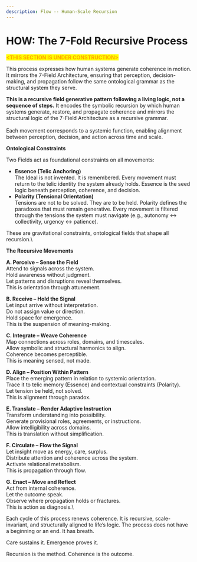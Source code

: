```yaml
---
description: Flow -- Human-Scale Recursion
---
```


# HOW: The 7-Fold Recursive Process

<mark style="color:orange;">**\<THIS SECTION IS UNDER CONSTRUCTION>**</mark>

This process expresses how human systems generate coherence in motion. It mirrors the 7-Field Architecture, ensuring that perception, decision-making, and propagation follow the same ontological grammar as the structural system they serve.

**This is a recursive field generative pattern following a living logic, not a sequence of steps.** It encodes the symbolic recursion by which human systems generate, restore, and propagate coherence and mirrors the structural logic of the 7-Field Architecture as a recursive grammar. \
\
Each movement corresponds to a systemic function, enabling alignment between perception, decision, and action across time and scale.



**Ontological Constraints**

Two Fields act as foundational constraints on all movements:

* **Essence (Telic Anchoring)**\
  The Ideal is not invented. It is remembered. Every movement must return to the telic identity the system already holds. Essence is the seed logic beneath perception, coherence, and decision.
* **Polarity (Tensional Orientation)**\
  Tensions are not to be solved. They are to be held. Polarity defines the paradoxes that must remain generative. Every movement is filtered through the tensions the system must navigate (e.g., autonomy ↔ collectivity, urgency ↔ patience).

These are gravitational constraints, ontological fields that shape all recursion.\


**The Recursive Movements**

**A. Perceive – Sense the Field**\
Attend to signals across the system.\
Hold awareness without judgment.\
Let patterns and disruptions reveal themselves.\
This is orientation through attunement.

**B. Receive – Hold the Signal**\
Let input arrive without interpretation.\
Do not assign value or direction.\
Hold space for emergence.\
This is the suspension of meaning-making.

**C. Integrate – Weave Coherence**\
Map connections across roles, domains, and timescales.\
Allow symbolic and structural harmonics to align.\
Coherence becomes perceptible.\
This is meaning sensed, not made.

**D. Align – Position Within Pattern**\
Place the emerging pattern in relation to systemic orientation.\
Trace it to telic memory (Essence) and contextual constraints (Polarity).\
Let tension be held, not solved.\
This is alignment through paradox.

**E. Translate – Render Adaptive Instruction**\
Transform understanding into possibility.\
Generate provisional roles, agreements, or instructions.\
Allow intelligibility across domains.\
This is translation without simplification.

**F. Circulate – Flow the Signal**\
Let insight move as energy, care, surplus.\
Distribute attention and coherence across the system.\
Activate relational metabolism.\
This is propagation through flow.

**G. Enact – Move and Reflect**\
Act from internal coherence.\
Let the outcome speak.\
Observe where propagation holds or fractures.\
This is action as diagnosis.\


Each cycle of this process renews coherence. It is recursive, scale-invariant, and structurally aligned to life’s logic. The process does not have a beginning or an end.  It has breath.

Care sustains it. Emergence proves it.&#x20;

Recursion is the method. Coherence is the outcome.
